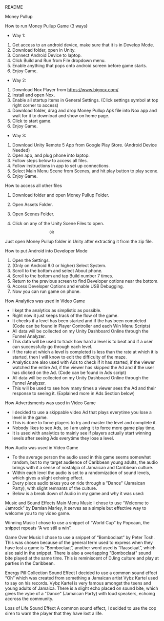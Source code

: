README

Money Pullup

How to run Money Pullup Game (3 ways)
- Way 1:
1. Get access to an android device, make sure that it is in Develop Mode.
2. Download folder, open in Unity.
3. Connect Android Device to laptop.
4. Click Build and Run from File dropdown menu.
5. Enable anything that pops onto android screen before game starts.
6. Enjoy Game.

- Way 2:
1. Download Nox Player from https://www.bignox.com/
2. Install and open Nox.
3. Enable all startup items in General Settings. (Click settings symbol at top right corner to access)
4. Download folder, drag and drop Money Pullup Apk file into Nox app and wait for it to download and show on home page.
5. Click to start game.
6. Enjoy Game.

- Way 3:
1. Download Unity Remote 5 App from Google Play Store. (Android Device Needed)
2. Open app, and plug phone into laptop.
3. Follow steps below to access all files.
4. Follow instructions in app to set up connections.
5. Select Main Menu Scene from Scenes, and hit play button to play scene.
6. Enjoy Game.

How to access all other files
1. Download folder and open Money Pullup Folder.
2. Open Assets Folder.
3. Open Scenes Folder.
4. Click on any of the Unity Scene Files to open.

						OR
Just open Money Pullup folder in Unity after extracting it from the zip file.

How to put Android into Developer Mode
1. Open the Settings.
2. (Only on Android 8.0 or higher) Select System.
3. Scroll to the bottom and select About phone.
4. Scroll to the bottom and tap Build number 7 times.
4. Return to the previous screen to find Developer options near the bottom.
5. Access Developer Options and enable USB Debugging.
6. Now you can run game on phone.

How Analytics was used in Video Game
- I kept the analytics as simplistic as possible.
- Right now it just keeps track of the flow of the game.
- It checks if a level has been started and if the has been completed (Code can be found in Player Controller and each Win Menu Scripts)
- All data will be collected on my Unity Dashboard Online through the Funnel Analyzer.
- This data will be used to track how hard a level is to beat and if a user can successfully go through each level. 
- If the rate at which a level is completed is less than the rate at which it is started, then I will know to edit the difficulty of the maze.
- Analytics are also used with Ads to check if it has started, if the viewer watched the entire Ad, if the viewer has skipped the Ad and if the user 
has clicked on the Ad. (Code can be found in Ads script)
- All data will be collected on my Unity Dashboard Online through the Funnel Analyzer.
- This will be used to see how many times a viewer sees the Ad and their response to seeing it. (Explained more in Ads Section below)

How Advertisments was used in Video Game
- I decided to use a skippable video Ad that plays everytime you lose a level in the game.
- This is done to force players to try and master the level and complete it.
- Nobody likes to see Ads, so I am using it to force more game play time.
- It is used with analytics to mainly see if players actually start winning levels after seeing Ads everytime they lose a level.


How Audio was used in Video Game
- To the average person the audio used in this game seems somewhat random, but to my target audience of Caribbean young adults,
the audio brings with it a sense of nostalgia of Jamaican and Caribbean culture.
- Within each level the audio is set to a randomization of sound levels, which gives a slight echoing effect.
- Every piece audio takes you on ride through a "Dance" (Jamaican Party), with slight remnants of the culture.
- Below is a break down of Audio in my game and why it was used:

Music and Sound Effects
Main Menu Music
I chose to use “Welcome to Jamrock” by Damian Marley, it serves as a simple but effective way to welcome you to my video game.

Winning Music
I chose to use a snippet of “World Cup” by Popcaan, the snippet repeats “A we still a win”.

Game Over Music
I chose to use a snippet of “Bomboclaat” by Peter Tosh. This was chosen because of the general term used to express when they have lost a game is “Bomboclaat”, another word used is “Raasclaat”, which also said in the snippet.
There is also a overlapping "Bomboclaat" sound bite played at the same time. This is reminiscent of DJing culture and play at parties in the Caribbean.

Energy Pill Collection Sound Effect
I decided to use a common sound effect “Oh” which was created from something a Jamaican artist Vybz Kartel used to say on his records. Vybz Kartel is very famous amongst the teens and young adults of Jamaica.
There is a slight echo placed on sound bite, which gives the vybe of a "Dance" (Jamaican Party) with loud speakers, echoing accross the community.

Loss of Life Sound Effect
A common sound effect, I decided to use the cop siren to warn the player that they have lost a life.
